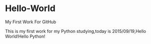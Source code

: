 # Hello-World
My First Work For GitHub

This is my first work for my Python studying,today is 2015/09/19,Hello World!Hello Python!
